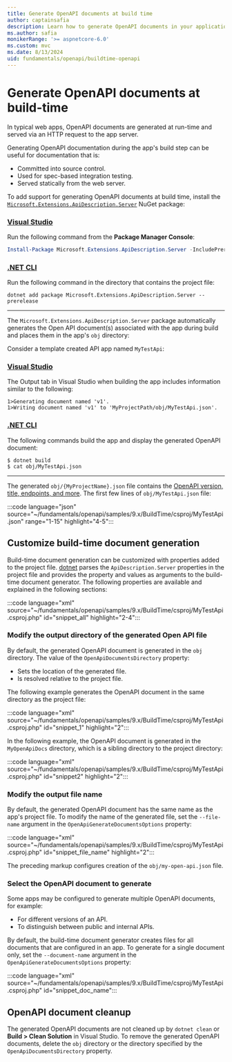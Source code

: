 ```yaml
---
title: Generate OpenAPI documents at build time
author: captainsafia
description: Learn how to generate OpenAPI documents in your application's build step
ms.author: safia
monikerRange: '>= aspnetcore-6.0'
ms.custom: mvc
ms.date: 8/13/2024
uid: fundamentals/openapi/buildtime-openapi
---
```

<!-- backup writer.sms.author: tdykstra and rick-anderson -->

# Generate OpenAPI documents at build-time

In typical web apps, OpenAPI documents are generated at run-time and served via an HTTP request to the app server.

Generating OpenAPI documentation during the app's build step can be useful for documentation that is:

- Committed into source control.
- Used for spec-based integration testing.
- Served statically from the web server.

To add support for generating OpenAPI documents at build time, install the [`Microsoft.Extensions.ApiDescription.Server`](https://www.nuget.org/packages/Microsoft.Extensions.ApiDescription.Server) NuGet package:

### [Visual Studio](#tab/visual-studio)

Run the following command from the **Package Manager Console**:

 ```powershell
 Install-Package Microsoft.Extensions.ApiDescription.Server -IncludePrerelease
```

### [.NET CLI](#tab/net-cli)

Run the following command in the directory that contains the project file:

```dotnetcli
dotnet add package Microsoft.Extensions.ApiDescription.Server --prerelease
```

---

The `Microsoft.Extensions.ApiDescription.Server` package automatically generates the Open API document(s) associated with the app during build and places them in the app's `obj` directory:

Consider a template created API app named `MyTestApi`:

### [Visual Studio](#tab/visual-studio)

The Output tab in Visual Studio when building the app includes information similar to the following:

```text
1>Generating document named 'v1'.
1>Writing document named 'v1' to 'MyProjectPath/obj/MyTestApi.json'.
```

### [.NET CLI](#tab/net-cli)

The following commands build the app and display the generated OpenAPI document:

```cli
$ dotnet build
$ cat obj/MyTestApi.json
```

---

The generated `obj/{MyProjectName}.json` file contains the [OpenAPI version, title,  endpoints, and more](https://learn.openapis.org/specification/structure.html). The first few lines of `obj/MyTestApi.json` file:

:::code language="json" source="~/fundamentals/openapi/samples/9.x/BuildTime/csproj/MyTestApi.json" range="1-15" highlight="4-5":::

## Customize build-time document generation

Build-time document generation can be customized with properties added to the project file. [dotnet](/dotnet/core/tools/) parses the `ApiDescription.Server` properties in the project file and provides the property and values as arguments to the build-time document generator. The following properties are available and explained in the following sections:

:::code language="xml" source="~/fundamentals/openapi/samples/9.x/BuildTime/csproj/MyTestApi.csproj.php" id="snippet_all" highlight="2-4":::

### Modify the output directory of the generated Open API file

By default, the generated OpenAPI document is generated in the `obj` directory. The value of the `OpenApiDocumentsDirectory` property:

* Sets the location of the generated file.
* Is resolved relative to the project file.

The following example generates the OpenAPI document in the same directory as the project file:

:::code language="xml" source="~/fundamentals/openapi/samples/9.x/BuildTime/csproj/MyTestApi.csproj.php" id="snippet_1" highlight="2":::

In the following example, the OpenAPI document is generated in the `MyOpenApiDocs` directory, which is a sibling directory to the project directory:

:::code language="xml" source="~/fundamentals/openapi/samples/9.x/BuildTime/csproj/MyTestApi.csproj.php" id="snippet2" highlight="2":::

### Modify the output file name

By default, the generated OpenAPI document has the same name as the app's project file. To modify the name of the generated file, set the `--file-name` argument in the `OpenApiGenerateDocumentsOptions` property:

:::code language="xml" source="~/fundamentals/openapi/samples/9.x/BuildTime/csproj/MyTestApi.csproj.php" id="snippet_file_name" highlight="2":::

The preceding markup configures creation of the `obj/my-open-api.json` file.

### Select the OpenAPI document to generate

Some apps may be configured to generate multiple OpenAPI documents, for example:

* For different versions of an API.
* To distinguish between public and internal APIs.

By default, the build-time document generator creates files for all documents that are configured in an app. To generate for a single document only, set the `--document-name` argument in the `OpenApiGenerateDocumentsOptions` property:

:::code language="xml" source="~/fundamentals/openapi/samples/9.x/BuildTime/csproj/MyTestApi.csproj.php" id="snippet_doc_name":::

<!-- comment out this section until it's sorted 
## Customize run-time behavior during build-time document generation

OpenAPI document generation at build-time works by starting the app’s entry point with a temporary background server. This approach is necessary to produce accurate OpenAPI documents, as not all information can be statically analyzed. When the app’s entry point is invoked, any logic in the app’s startup is executed, including code that injects services into the DI container or reads from configuration.

In some scenarios, it's important to restrict certain code paths when the app's entry point is invoked during build-time document generation. These scenarios include:

- Not reading from specific configuration strings.
- Not registering database-related services.

To prevent these code paths from being invoked by the build-time generation pipeline, they can be conditioned behind a check of the entry assembly:

:::code language="csharp" source="~/fundamentals/openapi/samples/9.x/BuildTime/Skip.cs" id="snippet_1" highlight="7-12":::
-->

## OpenAPI document cleanup

The generated OpenAPI documents are not cleaned up by `dotnet clean` or **Build > Clean Solution** in Visual Studio. To remove the generated OpenAPI documents, delete the `obj` directory or the directory specified by the `OpenApiDocumentsDirectory` property.
